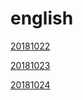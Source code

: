 # english
[20181022](https://github.com/buddalee/english-what-i-learn/blob/master/20181022.md)

[20181023](https://github.com/buddalee/english-what-i-learn/blob/master/20181023.md)

[20181024](https://github.com/buddalee/english-what-i-learn/blob/master/20181024.md)
